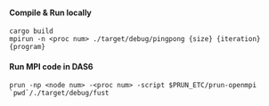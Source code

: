 #### Compile & Run locally
```
cargo build
mpirun -n <proc num> ./target/debug/pingpong {size} {iteration} {program}
```

#### Run MPI code in DAS6
```
prun -np <node num> -<proc num> -script $PRUN_ETC/prun-openmpi `pwd`/./target/debug/fust 
```

